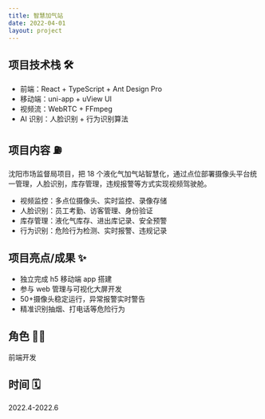 ```yaml
---
title: 智慧加气站
date: 2022-04-01
layout: project
---
```


## 项目技术栈 🛠️

- 前端：React + TypeScript + Ant Design Pro
- 移动端：uni-app + uView UI
- 视频流：WebRTC + FFmpeg
- AI 识别：人脸识别 + 行为识别算法

## 项目内容 ⛽

沈阳市场监督局项目，把 18 个液化气加气站智慧化，通过点位部署摄像头平台统一管理，人脸识别，库存管理，违规报警等方式实现视频驾驶舱。

- 视频监控：多点位摄像头、实时监控、录像存储
- 人脸识别：员工考勤、访客管理、身份验证
- 库存管理：液化气库存、进出库记录、安全预警
- 行为识别：危险行为检测、实时报警、违规记录

## 项目亮点/成果 ✨

- 独立完成 h5 移动端 app 搭建
- 参与 web 管理与可视化大屏开发
- 50+摄像头稳定运行，异常报警实时警告
- 精准识别抽烟、打电话等危险行为

## 角色 👨‍💻

前端开发

## 时间 🗓️

2022.4-2022.6
